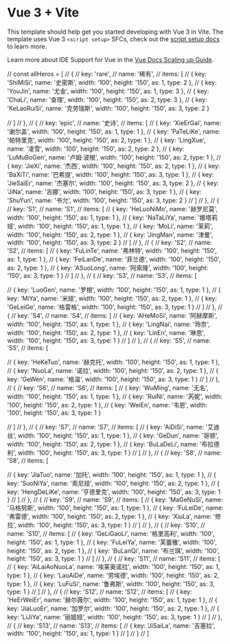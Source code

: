 # Vue 3 + Vite

This template should help get you started developing with Vue 3 in Vite. The template uses Vue 3 `<script setup>` SFCs, check out the [script setup docs](https://v3.vuejs.org/api/sfc-script-setup.html#sfc-script-setup) to learn more.

Learn more about IDE Support for Vue in the [Vue Docs Scaling up Guide](https://vuejs.org/guide/scaling-up/tooling.html#ide-support).


// const allHeros = [
//   {
//     key: 'rare',
//     name: '稀有',
//     items: [
//       { key: 'ShiMiSi', name: '史密斯', width: '100', height: '150', as: 1, type: 2 },
//       { key: 'YouJin', name: '尤金', width: '100', height: '150', as: 1, type: 3 },
//       { key: 'ChaLi', name: '查理', width: '100', height: '150', as: 2, type: 3 },
//       { key: 'KeLaoRuiSi', name: '克劳瑞斯', width: '100', height: '150', as: 3, type: 2 }
      
//     ]
//   },
//   {
//     key: 'epic',
//     name: '史诗',
//     items: [
//       { key: 'XieErGai', name: '谢尔盖', width: '100', height: '150', as: 1, type: 1 },
//       { key: 'PaTeLiKe', name: '帕特里克', width: '100', height: '150', as: 2, type: 1 },
//       { key: 'LingXue', name: '凌雪', width: '100', height: '150', as: 2, type: 2 },
//       { key: 'LuMuBoGen', name: '卢姆·波根', width: '100', height: '150', as: 2, type: 1 },
//       { key: 'JieXi', name: '杰西', width: '100', height: '150', as: 2, type: 1 },
//       { key: 'BaXiTi', name: '巴希提', width: '100', height: '150', as: 3, type: 1 },
//       { key: 'JieSaiEr', name: '杰塞尔', width: '100', height: '150', as: 3, type: 2 },
//       { key: 'JiNa', name: '吉娜', width: '100', height: '150', as: 3, type: 1 },
//       { key: 'ShuYun', name: '书允', width: '100', height: '150', as: 3, type: 2 }
//     ]
//   },
//   {
//     key: 'S1',
//     name: 'S1',
//     items: [
//       { key: 'HeLuoNiMo', name: '赫罗尼莫', width: '100', height: '150', as: 1, type: 1 },
//       { key: 'NaTaLiYa', name: '娜塔莉娅', width: '100', height: '150', as: 1, type: 1 },
//       { key: 'MoLi', name: '茉莉', width: '100', height: '150', as: 2, type: 1 },
//       { key: 'JingMan', name: '津曼', width: '100', height: '150', as: 3, type: 2 }
//     ]
//   },
//   {
//     key: 'S2',
//     name: 'S2',
//     items: [
//       { key: 'FuLinTe', name: '弗林特', width: '100', height: '150', as: 1, type: 1 },
//       { key: 'FeiLanDe', name: '菲兰德', width: '100', height: '150', as: 2, type: 1 },
//       { key: 'ASuoLong', name: '阿索隆', width: '100', height: '150', as: 3, type: 1 }
//     ]
//   },
//   {
//     key: 'S3',
//     name: 'S3',
//     items: [
      
//       { key: 'LuoGen', name: '罗根', width: '100', height: '150', as: 1, type: 1 },
//       { key: 'MiYa', name: '米娅', width: '100', height: '150', as: 2, type: 1 },
//       { key: 'GeLeiGe', name: '格雷格', width: '100', height: '150', as: 3, type: 1 }
//     ]
//   },
//   {
//     key: 'S4',
//     name: 'S4',
//     items: [
//       { key: 'AHeMoSi', name: '阿赫摩斯', width: '100', height: '150', as: 1, type: 1 },
//       { key: 'LingNai', name: '玲奈', width: '100', height: '150', as: 2, type: 1 },
//       { key: 'LinEn', name: '琳恩', width: '100', height: '150', as: 3, type: 1 }
//     ]
//   },
//   {
//     key: 'S5',
//     name: 'S5',
//     items: [
      
//       { key: 'HeKeTuo', name: '赫克托', width: '100', height: '150', as: 1, type: 1 },
//       { key: 'NuoLa', name: '诺拉', width: '100', height: '150', as: 2, type: 1 },
//       { key: 'GeWen', name: '格温', width: '100', height: '150', as: 3, type: 1 }
//     ]
//   },
//   {
//     key: 'S6',
//     name: 'S6',
//     items: [
//       { key: 'WuMing', name: '无名', width: '100', height: '150', as: 1, type: 1 },
//       { key: 'RuiNi', name: '芮妮', width: '100', height: '150', as: 2, type: 1 },
//       { key: 'WeiEn', name: '韦恩', width: '100', height: '150', as: 3, type: 1 }
      
//     ]
//   },
//   {
//     key: 'S7',
//     name: 'S7',
//     items: [
//       { key: 'AiDiSi', name: '艾迪丝', width: '100', height: '150', as: 1, type: 1 },
//       { key: 'GeDun', name: '哥顿', width: '100', height: '150', as: 2, type: 1 },
//       { key: 'BuLaDeLi', name: '布拉德利', width: '100', height: '150', as: 3, type: 1 }
//     ]
//   },
//   {
//     key: 'S8',
//     name: 'S8',
//     items: [
      
//       { key: 'JiaTuo', name: '加托', width: '100', height: '150', as: 1, type: 1 },
//       { key: 'SuoNiYa', name: '索尼娅', width: '100', height: '150', as: 2, type: 1 },
//       { key: 'HengDeLiKe', name: '亨德里克', width: '100', height: '150', as: 3, type: 1 }
//     ]
//   },
//   {
//     key: 'S9',
//     name: 'S9',
//     items: [
//       { key: 'MaGeNuSi', name: '马格努斯', width: '100', height: '150', as: 1, type: 1 },
//       { key: 'FuLeiDe', name: '弗雷德', width: '100', height: '150', as: 2, type: 1 },
//       { key: 'XiuLa', name: '修拉', width: '100', height: '150', as: 3, type: 1 }
//     ]
//   },
//   {
//     key: 'S10',
//     name: 'S10',
//     items: [
//       { key: 'GeLiGaoLi', name: '格里高利', width: '100', height: '150', as: 1, type: 1 },
//       { key: 'FuLeiYa', name: '芙蕾雅', width: '100', height: '150', as: 2, type: 1 },
//       { key: 'BuLanQi', name: '布兰琪', width: '100', height: '150', as: 3, type: 1 }
//     ]
//   },
//   {
//     key: 'S11',
//     name: 'S11',
//     items: [
//       { key: 'AiLaiAoNuoLa', name: '埃莱奥诺拉', width: '100', height: '150', as: 1, type: 1 },
//       { key: 'LaoAiDe', name: '劳埃德', width: '100', height: '150', as: 2, type: 1 },
//       { key: 'LuFuSi', name: '鲁弗斯', width: '100', height: '150', as: 3, type: 1 }
//     ]
//   },
//   {
//     key: 'S12',
//     name: 'S12',
//     items: [
//       { key: 'HeErWeiEr', name: '赫尔薇尔', width: '100', height: '150', as: 1, type: 1 },
//       { key: 'JiaLuoEr', name: '加罗尔', width: '100', height: '150', as: 2, type: 1 },
//       { key: 'LiJiYa', name: '丽姬娅', width: '100', height: '150', as: 3, type: 1 }
//     ]
//   },
//   {
//     key: 'S13',
//     name: 'S13',
//     items: [
//       { key: 'JiSaiLa', name: '吉塞拉', width: '100', height: '150', as: 1, type: 1 }
//     ]
//   }
// ]